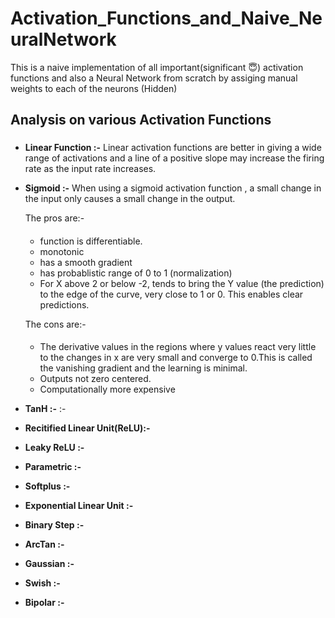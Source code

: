 # Activation_Functions_and_Naive_NeuralNetwork
This is a naive implementation of all important(significant :innocent:) activation functions and also a Neural Network from scratch by assiging manual weights to each of the neurons (Hidden)

## Analysis on various Activation Functions 

### 
- **Linear Function :-** Linear activation functions are better in giving a wide range of activations and a line of a positive slope may increase the firing rate as the input rate increases.

- **Sigmoid :-** When using a sigmoid activation function , a small change in the input only causes a small change in the output. 
  
  The pros are:-  
  #### 
  - function is differentiable.
  - monotonic
  - has a smooth gradient
  - has probablistic range of 0 to 1 (normalization)
  -  For X above 2 or below -2, tends to bring the Y value (the prediction) to the edge of the curve, very close to 1 or 0. This enables clear predictions.
 
   The cons are:- 
 
  #### 
    - The derivative values in the regions where y values react very little to the changes in x are very small and converge to 0.This is called the vanishing gradient and the learning is minimal. 
    - Outputs not zero centered.
    - Computationally more expensive
 
- **TanH :-** :- 

- **Recitified Linear Unit(ReLU):-** 

- **Leaky ReLU :-** 

- **Parametric :-** 

- **Softplus :-** 

- **Exponential Linear Unit :-** 

- **Binary Step :-** 

- **ArcTan :-** 

- **Gaussian :-** 

- **Swish :-** 

- **Bipolar :-** 
